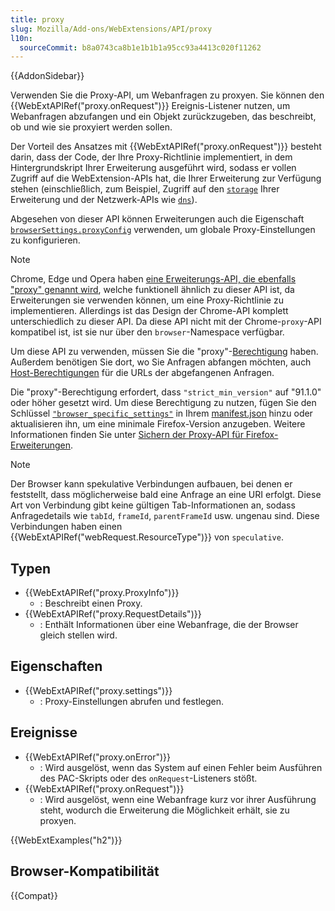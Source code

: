 ```yaml
---
title: proxy
slug: Mozilla/Add-ons/WebExtensions/API/proxy
l10n:
  sourceCommit: b8a0743ca8b1e1b1b1a95cc93a4413c020f11262
---
```


{{AddonSidebar}}

Verwenden Sie die Proxy-API, um Webanfragen zu proxyen. Sie können den {{WebExtAPIRef("proxy.onRequest")}} Ereignis-Listener nutzen, um Webanfragen abzufangen und ein Objekt zurückzugeben, das beschreibt, ob und wie sie proxyiert werden sollen.

Der Vorteil des Ansatzes mit {{WebExtAPIRef("proxy.onRequest")}} besteht darin, dass der Code, der Ihre Proxy-Richtlinie implementiert, in dem Hintergrundskript Ihrer Erweiterung ausgeführt wird, sodass er vollen Zugriff auf die WebExtension-APIs hat, die Ihrer Erweiterung zur Verfügung stehen (einschließlich, zum Beispiel, Zugriff auf den [`storage`](/de/docs/Mozilla/Add-ons/WebExtensions/API/storage) Ihrer Erweiterung und der Netzwerk-APIs wie [`dns`](/de/docs/Mozilla/Add-ons/WebExtensions/API/dns)).

Abgesehen von dieser API können Erweiterungen auch die Eigenschaft [`browserSettings.proxyConfig`](/de/docs/Mozilla/Add-ons/WebExtensions/API/proxy/settings) verwenden, um globale Proxy-Einstellungen zu konfigurieren.

> [!NOTE]
> Chrome, Edge und Opera haben [eine Erweiterungs-API, die ebenfalls "proxy" genannt wird](https://developer.chrome.com/docs/extensions/reference/api/proxy), welche funktionell ähnlich zu dieser API ist, da Erweiterungen sie verwenden können, um eine Proxy-Richtlinie zu implementieren. Allerdings ist das Design der Chrome-API komplett unterschiedlich zu dieser API. Da diese API nicht mit der Chrome-`proxy`-API kompatibel ist, ist sie nur über den `browser`-Namespace verfügbar.

Um diese API zu verwenden, müssen Sie die "proxy"-[Berechtigung](/de/docs/Mozilla/Add-ons/WebExtensions/manifest.json/permissions) haben. Außerdem benötigen Sie dort, wo Sie Anfragen abfangen möchten, auch [Host-Berechtigungen](/de/docs/Mozilla/Add-ons/WebExtensions/manifest.json/permissions#host_permissions) für die URLs der abgefangenen Anfragen.

Die "proxy"-Berechtigung erfordert, dass `"strict_min_version"` auf "91.1.0" oder höher gesetzt wird. Um diese Berechtigung zu nutzen, fügen Sie den Schlüssel [`"browser_specific_settings"`](/de/docs/Mozilla/Add-ons/WebExtensions/manifest.json/browser_specific_settings) in Ihrem [manifest.json](/de/docs/Mozilla/Add-ons/WebExtensions/manifest.json) hinzu oder aktualisieren ihn, um eine minimale Firefox-Version anzugeben. Weitere Informationen finden Sie unter [Sichern der Proxy-API für Firefox-Erweiterungen](https://blog.mozilla.org/security/2021/10/25/securing-the-proxy-api-for-firefox-add-ons/).

> [!NOTE]
> Der Browser kann spekulative Verbindungen aufbauen, bei denen er feststellt, dass möglicherweise bald eine Anfrage an eine URI erfolgt. Diese Art von Verbindung gibt keine gültigen Tab-Informationen an, sodass Anfragedetails wie `tabId`, `frameId`, `parentFrameId` usw. ungenau sind. Diese Verbindungen haben einen {{WebExtAPIRef("webRequest.ResourceType")}} von `speculative`.

## Typen

- {{WebExtAPIRef("proxy.ProxyInfo")}}
  - : Beschreibt einen Proxy.
- {{WebExtAPIRef("proxy.RequestDetails")}}
  - : Enthält Informationen über eine Webanfrage, die der Browser gleich stellen wird.

## Eigenschaften

- {{WebExtAPIRef("proxy.settings")}}
  - : Proxy-Einstellungen abrufen und festlegen.

## Ereignisse

- {{WebExtAPIRef("proxy.onError")}}
  - : Wird ausgelöst, wenn das System auf einen Fehler beim Ausführen des PAC-Skripts oder des `onRequest`-Listeners stößt.
- {{WebExtAPIRef("proxy.onRequest")}}
  - : Wird ausgelöst, wenn eine Webanfrage kurz vor ihrer Ausführung steht, wodurch die Erweiterung die Möglichkeit erhält, sie zu proxyen.

{{WebExtExamples("h2")}}

## Browser-Kompatibilität

{{Compat}}
